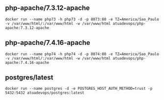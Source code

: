 ## php-apache/7.3.12-apache

    docker run --name php73 -h php73 -d -p 8073:80 -e TZ=America/Sao_Paulo -v /var/www/html/:/var/www/html -w /var/www/html atuadevops/php-apache:7.3.12-apache

## php-apache/7.4.16-apache

    docker run --name php74 -h php74 -d -p 8074:80 -e TZ=America/Sao_Paulo -v /var/www/html/:/var/www/html -w /var/www/html atuadevops/php-apache:7.4.16-apache

## postgres/latest

    docker run --name postgres -d -e POSTGRES_HOST_AUTH_METHOD=trust -p 5432:5432 atuadevops/postgres:latest
